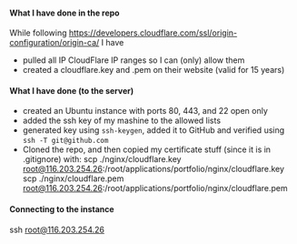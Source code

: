 
#### What I have done in the repo
While following https://developers.cloudflare.com/ssl/origin-configuration/origin-ca/ I have
- pulled all IP CloudFlare IP ranges so I can (only) allow them
- created a cloudflare.key and .pem on their website (valid for 15 years)


#### What I have done (to the server)
- created an Ubuntu instance with ports 80, 443, and 22 open only
- added the ssh key of my mashine to the allowed lists
- generated key using `ssh-keygen`, added it to GitHub and verified using `ssh -T git@github.com`
- Cloned the repo, and then copied my certificate stuff (since it is in .gitignore) with:
scp ./nginx/cloudflare.key root@116.203.254.26:/root/applications/portfolio/nginx/cloudflare.key
scp ./nginx/cloudflare.pem root@116.203.254.26:/root/applications/portfolio/nginx/cloudflare.pem

#### Connecting to the instance
ssh root@116.203.254.26

